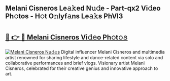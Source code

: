 ## Melani Cisneros Le𝚊𝚔ed N𝚞𝚍e - Part-qx2 Vi𝚍eo Ph𝚘tos - H𝚘t O𝚗lyf𝚊ns Le𝚊𝚔s PhVI3

# <h2><a href="http://hf43ep.feru.top/?c=Melani+Cisneros">🔗 👉 🔴 Melani Cisneros Vi𝚍𝚎o Ph𝚘t𝚘𝚜</a></h2>

[![Melani Cisneros Nu𝚍𝚎s](https://i.imgur.com/0TWrTi3.gif)](http://hf43ep.feru.top/?c=Melani+Cisneros)
Digital influencer Melani Cisneros and multimedia artist renowned for sharing lifestyle and dance-related content via solo and collaborative performances and brief vlogs. Visionary artist Melani Cisneros, celebrated for their creative genius and innovative approach to art. 
